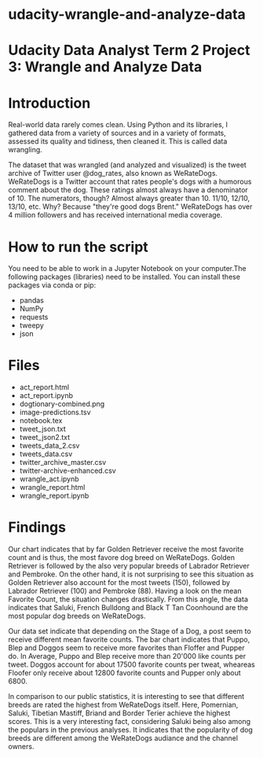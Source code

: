 # udacity-wrangle-and-analyze-data

# Udacity Data Analyst Term 2 Project 3: Wrangle and Analyze Data

# Introduction
Real-world data rarely comes clean. Using Python and its libraries, I gathered data from a variety of sources and in a variety of formats, assessed its quality and tidiness, then cleaned it. This is called data wrangling. 

The dataset that was wrangled (and analyzed and visualized) is the tweet archive of Twitter user @dog_rates, also known as WeRateDogs. WeRateDogs is a Twitter account that rates people's dogs with a humorous comment about the dog. These ratings almost always have a denominator of 10. The numerators, though? Almost always greater than 10. 11/10, 12/10, 13/10, etc. Why? Because "they're good dogs Brent." WeRateDogs has over 4 million followers and has received international media coverage.

# How to run the script
You need to be able to work in a Jupyter Notebook on your computer.The following packages (libraries) need to be installed. You can install these packages via conda or pip:
- pandas
- NumPy
- requests
- tweepy
- json

# Files
- act_report.html
- act_report.ipynb
- dogtionary-combined.png
- image-predictions.tsv
- notebook.tex
- tweet_json.txt
- tweet_json2.txt
- tweets_data_2.csv
- tweets_data.csv
- twitter_archive_master.csv
- twitter-archive-enhanced.csv
- wrangle_act.ipynb
- wrangle_report.html
- wrangle_report.ipynb

# Findings
Our chart indicates that by far Golden Retriever receive the most favorite count and is thus, the most favore dog breed on WeRateDogs. Golden Retriever is followed by the also very popular breeds of Labrador Retriever and Pembroke. On the other hand, it is not surprising to see this situation as Golden Retriever also account for the most tweets (150), followed by Labrador Retriever (100) and Pembroke (88).
Having a look on the mean Favorite Count, the situation changes drastically. From this angle, the data indicates that Saluki, French Bulldong and Black T Tan Coonhound are the most popular dog breeds on WeRateDogs.

Our data set indicate that depending on the Stage of a Dog, a post seem to receive different mean favorite counts. The bar chart indicates that Puppo, Blep and Doggos seem to receive more favorites than Floffer and Pupper do. In Average, Puppo and Blep receive more than 20'000 like counts per tweet. Doggos account for about 17500 favorite counts per tweat, wheareas Floofer only receive about 12800 favorite counts and Pupper only about 6800.

In comparison to our public statistics, it is interesting to see that different breeds are rated the highest from WeRateDogs itself. Here, Pomernian, Saluki, Tibetian Mastiff, Briand and Border Terier achieve the highest scores. This is a very interesting fact, considering Saluki being also among the populars in the previous analyses. It indicates that the popularity of dog breeds are different among the WeRateDogs audiance and the channel owners.
